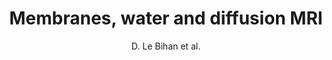 ---
cat: ciel
subcat: neurophysics
bestof: false
author: D. Le Bihan et al.
title: Membranes, water and diffusion MRI
year: 2007
type: misc
---